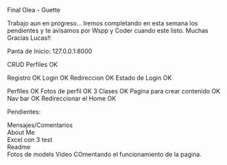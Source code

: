 Final Olea - Guette

Trabajo aun en progreso... Iremos completando en esta semana los pendientes y te avisamos por Wspp y Coder cuando este listo. Muchas Gracias Lucas!!

Panta de Inicio: 127.0.0.1:8000

CRUD Perfiles OK


Registro	OK
Login	OK
Redireccion 	OK
Estado de Login	OK

Perfiles	OK
Fotos de perfil	OK
3 Clases	OK
Pagina para crear contenido	OK
Nav bar	OK
Redireccionar el Home	OK

Pendientes:

Mensajes/Comentarios	
About Me	
Excel con 3 test	
Readme	
Fotos de models	
Video COmentando el funcionamiento de la pagina.


 
